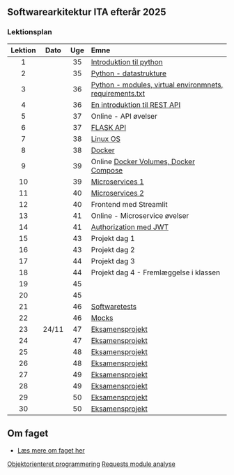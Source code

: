## Softwarearkitektur ITA efterår 2025

### Lektionsplan


| Lektion |    Dato    |   Uge   | Emne                                                                       |
|:-------:|:----------:|:-------:|:---------------------------------------------------------------------------|
|    1    |            |   35    | [Introduktion til python](materialer/intro1/py_intro_1.md)                |
|    2    |            |   35    | [Python - datastrukture](materialer/intro2/py_intro_2.md)                 |
|    3    |            |   36    | [Python - modules, virtual environmnets, requirements.txt](materialer/intro3/py_intro_3.md) |
|    4    |            |   36    | [En introduktion til REST API](materialer/restapi1/introduktion_til_rest_api.md) |
|    5    |            |   37    | Online - API øvelser                                                                 |
|    6    |            |   37    | [FLASK API](materialer/restapi2/flask.md)                                 |
|    7    |            |   38    | [Linux OS](materialer/docker1/docker_1.md)                                |
|    8    |            |   38    | [Docker](materialer/docker2/docker_2.md)                                  |
|    9    |            |   39    | Online [Docker Volumes, Docker Compose](materialer/docker3/docker_3.md)                                                                    |
|   10    |            |   39    | [Microservices 1](materialer/microservices1/microservices_1.md)                               |
|   11    |            |   40    | [Microservices 2](materialer/microservice2/microservices_2.md)                                |
|   12    |            |   40    | Frontend med Streamlit           |
|   13    |            |   41    | Online - Microservice øvelser    |
|   14    |            |   41    | [Authorization med JWT](lessons/ses10.md)                                                                           |
|   15    |            |   43    | Projekt dag 1                                                              |
|   16    |            |   43    | Projekt dag 2                                                              |
|   17    |            |   44    | Projekt dag 3                                                              |
|   18    |            |   44    | Projekt dag 4 - Fremlæggelse i klassen                                                           |
|   19    |            |   45    |                           |
|   20    |            |   45    |                                  |
|   21    |            |   46    | [Softwaretests](materialer/tests1/testing_1.md)                           |
|   22    |            |   46    | [Mocks](materialer/tests2/testing_2.md)                                   |
|   23    |   24/11    |   47    | [Eksamensprojekt](lessons/ses10.md)                                       |
|   24    |            |   47    | [Eksamensprojekt](lessons/ses10.md)                                       |
|   25    |            |   48    | [Eksamensprojekt](lessons/ses10.md)                                       |
|   26    |            |   48    | [Eksamensprojekt](lessons/ses10.md)                                       |
|   27    |            |   49    | [Eksamensprojekt](lessons/ses10.md)                                       |
|   28    |            |   49    | [Eksamensprojekt](lessons/ses10.md)                                       |
|   29    |            |   50    | [Eksamensprojekt](lessons/ses10.md)                                       |
|   30    |            |   50    | [Eksamensprojekt](lessons/ses10.md)                                       |

## Om faget
* [Læs mere om faget her](formalia/about_this_elective.md)


 [Objektorienteret programmering](materialer/oop1/oop_1.md)
 [Requests module analyse](materialer/requests_module/requests.md)
